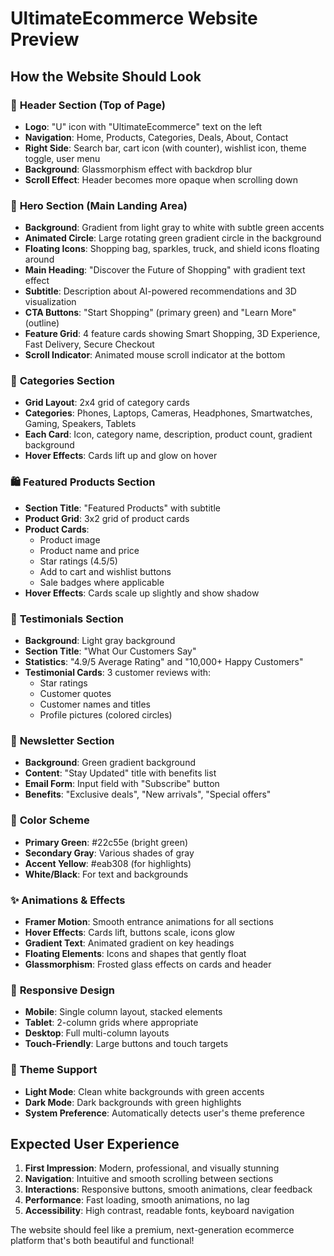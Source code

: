 # UltimateEcommerce Website Preview

## How the Website Should Look

### 🎨 **Header Section (Top of Page)**
- **Logo**: "U" icon with "UltimateEcommerce" text on the left
- **Navigation**: Home, Products, Categories, Deals, About, Contact
- **Right Side**: Search bar, cart icon (with counter), wishlist icon, theme toggle, user menu
- **Background**: Glassmorphism effect with backdrop blur
- **Scroll Effect**: Header becomes more opaque when scrolling down

### 🌟 **Hero Section (Main Landing Area)**
- **Background**: Gradient from light gray to white with subtle green accents
- **Animated Circle**: Large rotating green gradient circle in the background
- **Floating Icons**: Shopping bag, sparkles, truck, and shield icons floating around
- **Main Heading**: "Discover the Future of Shopping" with gradient text effect
- **Subtitle**: Description about AI-powered recommendations and 3D visualization
- **CTA Buttons**: "Start Shopping" (primary green) and "Learn More" (outline)
- **Feature Grid**: 4 feature cards showing Smart Shopping, 3D Experience, Fast Delivery, Secure Checkout
- **Scroll Indicator**: Animated mouse scroll indicator at the bottom

### 📱 **Categories Section**
- **Grid Layout**: 2x4 grid of category cards
- **Categories**: Phones, Laptops, Cameras, Headphones, Smartwatches, Gaming, Speakers, Tablets
- **Each Card**: Icon, category name, description, product count, gradient background
- **Hover Effects**: Cards lift up and glow on hover

### 🛍️ **Featured Products Section**
- **Section Title**: "Featured Products" with subtitle
- **Product Grid**: 3x2 grid of product cards
- **Product Cards**: 
  - Product image
  - Product name and price
  - Star ratings (4.5/5)
  - Add to cart and wishlist buttons
  - Sale badges where applicable
- **Hover Effects**: Cards scale up slightly and show shadow

### 💬 **Testimonials Section**
- **Background**: Light gray background
- **Section Title**: "What Our Customers Say"
- **Statistics**: "4.9/5 Average Rating" and "10,000+ Happy Customers"
- **Testimonial Cards**: 3 customer reviews with:
  - Star ratings
  - Customer quotes
  - Customer names and titles
  - Profile pictures (colored circles)

### 📧 **Newsletter Section**
- **Background**: Green gradient background
- **Content**: "Stay Updated" title with benefits list
- **Email Form**: Input field with "Subscribe" button
- **Benefits**: "Exclusive deals", "New arrivals", "Special offers"

### 🎨 **Color Scheme**
- **Primary Green**: #22c55e (bright green)
- **Secondary Gray**: Various shades of gray
- **Accent Yellow**: #eab308 (for highlights)
- **White/Black**: For text and backgrounds

### ✨ **Animations & Effects**
- **Framer Motion**: Smooth entrance animations for all sections
- **Hover Effects**: Cards lift, buttons scale, icons glow
- **Gradient Text**: Animated gradient on key headings
- **Floating Elements**: Icons and shapes that gently float
- **Glassmorphism**: Frosted glass effects on cards and header

### 📱 **Responsive Design**
- **Mobile**: Single column layout, stacked elements
- **Tablet**: 2-column grids where appropriate
- **Desktop**: Full multi-column layouts
- **Touch-Friendly**: Large buttons and touch targets

### 🌙 **Theme Support**
- **Light Mode**: Clean white backgrounds with green accents
- **Dark Mode**: Dark backgrounds with green highlights
- **System Preference**: Automatically detects user's theme preference

## Expected User Experience

1. **First Impression**: Modern, professional, and visually stunning
2. **Navigation**: Intuitive and smooth scrolling between sections
3. **Interactions**: Responsive buttons, smooth animations, clear feedback
4. **Performance**: Fast loading, smooth animations, no lag
5. **Accessibility**: High contrast, readable fonts, keyboard navigation

The website should feel like a premium, next-generation ecommerce platform that's both beautiful and functional! 